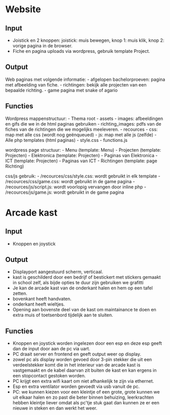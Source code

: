 # Website
## Input
- Joistick en 2 knoppen: joistick: muis bewegen, knop 1: muis klik, knop 2: vorige pagina in de browser.
- Fiche en pagina uploads via wordpress, gebruik template Project.

## Output
Web paginas met volgende informatie:
    - afgelopen bachelorproeven: pagina met afbeelding van fiche.
    - richtingen: bekijk alle projecten van een bepaalde richting.
    - game pagina met snake of agario

## Functies
Wordpress mappenstructuur:
    - Thema root
        - assets
            - images: afbeeldingen en gifs die we in de html paginas gebruiken
            - richting_images: pdfs van de fiches van de richtingen die we mogelijks meeleveren.
        - recources
            - css: map met alle css (wordt nog geënqueued)
            - js: map met alle js (zelfde)
        - Alle php templates (html paginas)
        - style.css
        - functions.js
        
wordpress page structuur:
    - Menu (template: Menu)
    - Projecten (template: Projecten)
        - Elektronica (template: Projecten)
            - Paginas van Elektronica
        - ICT (template: Projecten)
            - Paginas van ICT
    - Richtingen (template: page Richting)

css/js gebruik:
    - /recources/css/style.css: wordt gebruikt in elk template
    - /recources/css/game.css: wordt gebruikt in de game pagina
    - /recources/js/script.js: wordt voorlopig vervangen door inline php
    - /recources/js/game.js: wordt gebruikt in de game pagina

# Arcade kast
## Input
- Knoppen en joystick

## Output
- Displayport aangestuurd scherm, verticaal.
- kast is geschilderd door een bedrijf of bestickert met stickers gemaakt in school zelf, als bijde opties te duur zijn gebruiken we grafitti
- Je kan de arcade kast van de onderkant halen en hem op een tafel zetten.
- bovenkant heeft handvaten.
- onderkant heeft wieltjes.
- Opening aan bovenste deel van de kast om maintainance te doen en extra muis of toetsenbord tijdelijk aan te sluiten. 

## Functies
- Knoppen en joystick worden ingelezen door een esp en deze esp geeft dan de input door aan de pc via uart.
- PC draait server en frontend en geeft output weer op display.
- zowel pc als display worden gevoed door 3-pin stekker die uit een verdeelstekker komt die in het interieur van de arcade kast is vastgemaakt en de kabel daarvan zit buiten de kast en kan ergens in een stopcontact gestoken worden.
- PC krijgt een extra wifi kaart om niet afhankelijk te zijn via ethernet.
- Esp en extra ventilator worden gevoedt via usb vanuit de pc.
- PC: we kunnen kiezen voor een kleintje of een grote, grote kunnen we uit elkaar halen en zo past die beter binnen behuizing, leerkrachten hebben kleintje liever omdat als pc'tje stuk gaat dan kunnen ze er een nieuwe in steken en dan werkt het weer.
